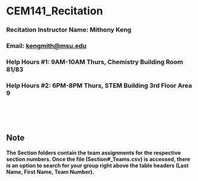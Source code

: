 # CEM141_Recitation

### Recitation Instructor Name: Mithony Keng
### Email: kengmith@msu.edu
### Help Hours #1: 9AM-10AM Thurs, Chemistry Building Room 81/83 
### Help Hours #2: 6PM-8PM Thurs, STEM Building 3rd Floor Area 9 

<br/>
<br/>
<br/>

## Note
#### The Section folders contain the team assignments for the respective section numbers. Once the file (Section#_Teams.csv) is accessed, there is an option to search for your group right above the table headers (Last Name, First Name, Team Number).
